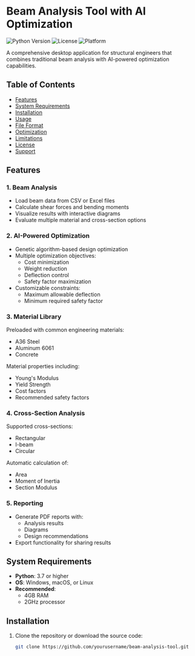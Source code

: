 # Beam Analysis Tool with AI Optimization

![Python Version](https://img.shields.io/badge/python-3.7%2B-blue)
![License](https://img.shields.io/badge/license-MIT-green)
![Platform](https://img.shields.io/badge/platform-Windows%20%7C%20macOS%20%7C%20Linux-lightgrey)

A comprehensive desktop application for structural engineers that combines traditional beam analysis with AI-powered optimization capabilities.

## Table of Contents
- [Features](#features)
- [System Requirements](#system-requirements)
- [Installation](#installation)
- [Usage](#usage)
- [File Format](#file-format)
- [Optimization](#optimization)
- [Limitations](#limitations)
- [License](#license)
- [Support](#support)

## Features

### 1. Beam Analysis
- Load beam data from CSV or Excel files
- Calculate shear forces and bending moments
- Visualize results with interactive diagrams
- Evaluate multiple material and cross-section options

### 2. AI-Powered Optimization
- Genetic algorithm-based design optimization
- Multiple optimization objectives:
  - Cost minimization
  - Weight reduction
  - Deflection control
  - Safety factor maximization
- Customizable constraints:
  - Maximum allowable deflection
  - Minimum required safety factor

### 3. Material Library
Preloaded with common engineering materials:
- A36 Steel
- Aluminum 6061
- Concrete

Material properties including:
- Young's Modulus
- Yield Strength
- Cost factors
- Recommended safety factors

### 4. Cross-Section Analysis
Supported cross-sections:
- Rectangular
- I-beam
- Circular

Automatic calculation of:
- Area
- Moment of Inertia
- Section Modulus

### 5. Reporting
- Generate PDF reports with:
  - Analysis results
  - Diagrams
  - Design recommendations
- Export functionality for sharing results

## System Requirements
- **Python**: 3.7 or higher
- **OS**: Windows, macOS, or Linux
- **Recommended**:
  - 4GB RAM
  - 2GHz processor

## Installation

1. Clone the repository or download the source code:
   ```bash
   git clone https://github.com/yourusername/beam-analysis-tool.git
